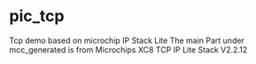 # pic_tcp
Tcp demo based on microchip IP Stack Lite
The main Part under mcc_generated is from Microchips XC8 TCP IP Lite Stack V2.2.12

